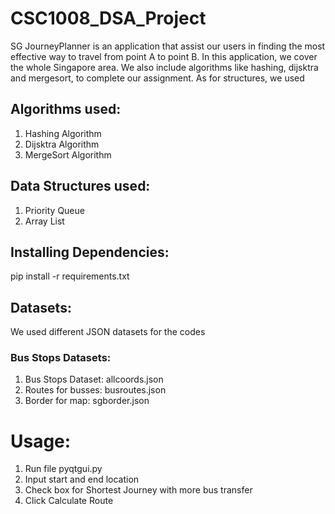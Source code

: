 # CSC1008_DSA_Project
SG JourneyPlanner is an application that assist our users in finding the most effective way to travel from point A to point B. In this application, we cover the whole Singapore area. We also include algorithms like hashing, dijsktra and mergesort, to complete our assignment. As for structures, we used 

## Algorithms used:
1. Hashing Algorithm
2. Dijsktra Algorithm
3. MergeSort Algorithm

## Data Structures used:
1. Priority Queue
2. Array List

## Installing Dependencies:
pip install -r requirements.txt

## Datasets:
We used different JSON datasets for the codes

### Bus Stops Datasets:
1. Bus Stops Dataset: allcoords.json
2. Routes for busses: busroutes.json
3. Border for map: sgborder.json

# Usage:
1. Run file pyqtgui.py
2. Input start and end location
3. Check box for Shortest Journey with more bus transfer
4. Click Calculate Route
